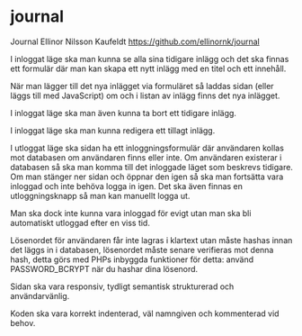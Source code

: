 # journal
Journal
Ellinor Nilsson Kaufeldt
https://github.com/ellinornk/journal



I inloggat läge ska man kunna se alla sina tidigare inlägg och det ska finnas ett formulär där man kan skapa ett nytt inlägg med en titel och ett innehåll.

När man lägger till det nya inlägget via formuläret så laddas sidan (eller läggs till med JavaScript) om och i listan av inlägg finns det nya inlägget.

I inloggat läge ska man även kunna ta bort ett tidigare inlägg.

I inloggat läge ska man kunna redigera ett tillagt inlägg.

I utloggat läge ska sidan ha ett inloggningsformulär där användaren kollas mot databasen om användaren finns eller inte. Om användaren existerar i databasen så ska man komma till det inloggade läget som beskrevs tidigare.
Om man stänger ner sidan och öppnar den igen så ska man fortsätta vara inloggad och inte behöva logga in igen. Det ska även finnas en utloggningsknapp så man kan manuellt logga ut.

Man ska dock inte kunna vara inloggad för evigt utan man ska bli automatiskt utloggad efter en viss tid.

Lösenordet för användaren får inte lagras i klartext utan måste hashas innan det läggs in i databasen, lösenordet måste senare verifieras mot denna hash, detta görs med PHPs inbyggda funktioner för detta: använd PASSWORD_BCRYPT när du hashar dina lösenord.

Sidan ska vara responsiv, tydligt semantisk strukturerad och användarvänlig.

Koden ska vara korrekt indenterad, väl namngiven och kommenterad vid behov.
